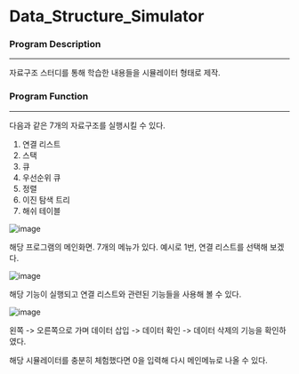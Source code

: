 # Data_Structure_Simulator
### Program Description
___
자료구조 스터디를 통해 학습한 내용들을 시뮬레이터 형태로 제작.

### Program Function
___
다음과 같은 7개의 자료구조를 실행시킬 수 있다. 
1. 연결 리스트
2. 스택
3. 큐
4. 우선순위 큐
5. 정렬
6. 이진 탐색 트리
7. 해쉬 테이블


![image](https://user-images.githubusercontent.com/49241527/155879358-69b67722-d8bf-48f7-8c8c-5753e85bfa4b.png)

해당 프로그램의 메인화면. 7개의 메뉴가 있다. 예시로 1번, 연결 리스트를 선택해 보겠다.

![image](https://user-images.githubusercontent.com/49241527/155879516-4f89af8d-da82-4043-af70-4e201f324473.png)

해당 기능이 실행되고 연결 리스트와 관련된 기능들을 사용해 볼 수 있다.

![image](https://user-images.githubusercontent.com/49241527/155879634-d48b7a97-1f00-4b76-9d5c-ae2c56d69a21.png)

왼쪽 -> 오른쪽으로 가며 데이터 삽입 -> 데이터 확인 -> 데이터 삭제의 기능을 확인하였다. 

해당 시뮬레이터를 충분히 체험했다면 0을 입력해 다시 메인메뉴로 나올 수 있다. 
